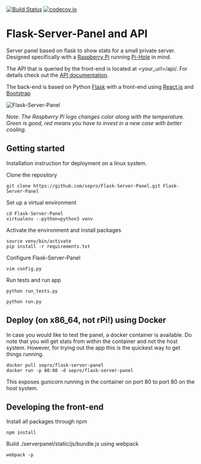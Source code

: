 [![Build Status](https://travis-ci.org/sepro/Flask-Server-Panel.svg?branch=master)](https://travis-ci.org/sepro/Flask-Server-Panel) [![codecov.io](https://codecov.io/github/sepro/Flask-Server-Panel/coverage.svg?precision=1)](https://codecov.io/github/sepro/Flask-Server-Panel/)

# Flask-Server-Panel and API

Server panel based on flask to show stats for a small private server. 
Designed specifically with a [Raspberry Pi](https://www.raspberrypi.org/) 
running [Pi-Hole](https://pi-hole.net/) in mind.

The API that is queried by the front-end is located at <your_url>/api/. 
For details check out the [API documentation](./docs/api.md).


The back-end is based on Python [Flask](http://flask.pocoo.org/) with a 
front-end using [React.js](https://facebook.github.io/react/) and 
[Bootstrap](http://getbootstrap.com/)

![Flask-Server-Panel](./docs/server_panel.png "Server Panel")

*Note: The Raspberry Pi logo changes color along with the temperature. 
Green is good, red means you have to invest in a new case with better 
cooling.*

## Getting started

Installation instruction for deployment on a linux system. 

Clone the repository

    git clone https://github.com/sepro/Flask-Server-Panel.git Flask-Server-Panel
    
Set up a virtual environment
    
    cd Flask-Server-Panel
    virtualenv --python=python3 venv
    
Activate the environment and install packages

    source venv/bin/activate
    pip install -r requirements.txt
    
Configure Flask-Server-Panel

    vim config.py

Run tests and run app

    python run_tests.py
    
    python run.py

## Deploy (on x86_64, not rPi!) using Docker

In case you would like to test the panel, a docker container is available. Do note that you will get stats from within the container and not the host system. However, for trying out the app this is the quickest way to get things running.

    docker pull sepro/flask-server-panel
    docker run -p 80:80 -d sepro/flask-server-panel
    
This exposes gunicorn running in the container on port 80 to port 80 on the host system. 

## Developing the front-end
Install all packages through npm 

    npm install

Build ./serverpanel/static/js/bundle.js using webpack

    webpack -p

